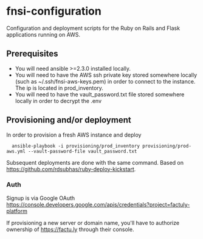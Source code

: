 # fnsi-configuration

Configuration and deployment scripts for the Ruby on Rails and Flask applications running on AWS.

## Prerequisites

*  You will need ansible >=2.3.0 installed locally.
*  You will need to have the AWS ssh private key stored somewhere locally (such as ~/.ssh/fnsi-aws-keys.pem) in order to connect to the instance. The ip is located in prod_inventory.
*  You will need to have the vault_password.txt file stored somewhere locally in order to decrypt the .env

## Provisioning and/or deployment

In order to provision a fresh AWS instance and deploy

      ansible-playbook -i provisioning/prod_inventory provisioning/prod-aws.yml --vault-password-file vault_password.txt

Subsequent deployments are done with the same
command. Based on https://github.com/rdsubhas/ruby-deploy-kickstart.

### Auth

Signup is via Google OAuth https://console.developers.google.com/apis/credentials?project=factuly-platform

If provisioning a new server or domain name, you'll have to authorize ownership of https://factu.ly through their console.
